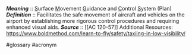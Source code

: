***Meaning*** :: <u>S</u>urface <u>M</u>ovement <u>G</u>uidance and <u>C</u>ontrol <u>S</u>ystem (Plan)
***Definition***    :: Facilitates the safe movement of aircraft and vehicles on the airport by establishing more rigorous control procedures and requiring enhanced visual aids.
***Source***         :: [[AC 120-57]]
Additional Resources: https://www.boldmethod.com/learn-to-fly/safety/taxiing-in-low-visibility/

#glossary #acronym  